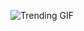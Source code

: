 ![Trending GIF](https://media0.giphy.com/media/v1.Y2lkPThiYjIxNzcydzM5ZzdrZ2hoc2p6cjJhM3A4bWhob2F6NDZ4bG00dmhhMjVkcnR0eCZlcD12MV9naWZzX3NlYXJjaCZjdD1n/xUPGcEliCc7bETyfO8/giphy.gif)
